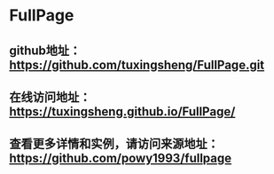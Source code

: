 # FullPage

## github地址：https://github.com/tuxingsheng/FullPage.git
## 在线访问地址：https://tuxingsheng.github.io/FullPage/
## 查看更多详情和实例，请访问来源地址：https://github.com/powy1993/fullpage
